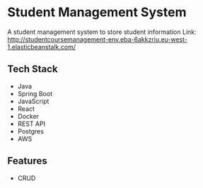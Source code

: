 # Student Management System
A student management system to store student information
Link: http://studentcoursemanagement-env.eba-6akkzriu.eu-west-1.elasticbeanstalk.com/

## Tech Stack
- Java
- Spring Boot
- JavaScript
- React
- Docker
- REST API
- Postgres
- AWS

## Features
- CRUD
